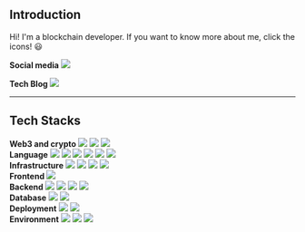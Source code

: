 ## Introduction
Hi! I'm a blockchain developer. If you want to know more about me, click the icons! :smiley:

**Social media**
<a href="https://www.linkedin.com/in/geby94/"><img src="https://img.shields.io/badge/-LinkedIn-blue?style=for-the-badge&logo=Linkedin&logoColor=white"/></a>
<br>

**Tech Blog**
<a href="https://gebys.notion.site/Geby-s-TechBlog-9571f217fc9b4703a035082513147743?pvs=4"><img src="https://img.shields.io/badge/-Notion-white?style=for-the-badge&logo=Notion&logoColor=black"/></a>
<br>

---
## Tech Stacks
**Web3 and crypto**
<img src="https://img.shields.io/badge/Bitcoin-F7931A?style=for-the-badge&logo=Bitcoin&logoColor=white"/></a>
<img src="https://img.shields.io/badge/Ethereum-3C3C3D?style=for-the-badge&logo=Ethereum&logoColor=white"/></a>
<img src="https://img.shields.io/badge/hyperledger-2F3134?style=for-the-badge&logo=hyperledger&logoColor=white"/></a>
<br>
**Language**
<img src="https://img.shields.io/badge/Solidity-363636?style=for-the-badge&logo=Solidity&logoColor=white"/></a>
<img src="https://img.shields.io/badge/typescript-%23007ACC.svg?style=for-the-badge&logo=typescript&logoColor=white"/></a>
<img src="https://img.shields.io/badge/Java-007396?style=for-the-badge&logo=Java&logoColor=white"/></a>
<img src="https://img.shields.io/badge/JavaScript-F7DF1E?style=for-the-badge&logo=JavaScript&logoColor=white"/></a>
<img src="https://img.shields.io/badge/Go-00ADD8?style=for-the-badge&logo=Go&logoColor=white"/></a>
<img src="https://img.shields.io/badge/Python-3776AB?style=for-the-badge&logo=Python&logoColor=white"/></a>
<br>
**Infrastructure**
<img src="https://img.shields.io/badge/AWS-%23FF9900.svg?style=for-the-badge&logo=amazon-aws&logoColor=white"/></a>
<img src="https://img.shields.io/badge/Docker-2496ED?style=for-the-badge&logo=Docker&logoColor=white"/></a>
<img src="https://img.shields.io/badge/Kubernetes-326CE5?style=for-the-badge&logo=Kubernetes&logoColor=white"/></a>
<img src="https://img.shields.io/badge/Vagrant-1868F2?style=for-the-badge&logo=Vagrant&logoColor=white"/></a>
<br>
**Frontend**
<img src="https://img.shields.io/badge/React-61DAFB?style=for-the-badge&logo=React&logoColor=white"/></a>
<br>
**Backend**
<img src="https://img.shields.io/badge/nestjs-E0234E?style=for-the-badge&logo=nestjs&logoColor=white"/></a>
<img src="https://img.shields.io/badge/SpringBoot-6DB33F?style=for-the-badge&logo=SpringBoot&logoColor=white"/></a>
<img src="https://img.shields.io/badge/Express-000000?style=for-the-badge&logo=Express&logoColor=white"/></a>
<img src="https://img.shields.io/badge/Node.js-339933?style=for-the-badge&logo=Node.js&logoColor=white"/></a>
<br>
**Database**
<img src="https://img.shields.io/badge/MySQL-4479A1?style=for-the-badge&logo=MySQL&logoColor=white"/></a>
<img src="https://img.shields.io/badge/MariaDB-003545?style=for-the-badge&logo=MariaDB&logoColor=white"/></a>
<br>
**Deployment**
<img src="https://img.shields.io/badge/GitHub-181717?style=for-the-badge&logo=GitHub&logoColor=white"/></a>
<img src="https://img.shields.io/badge/TravisCI-3EAAAF?style=for-the-badge&logo=TravisCI&logoColor=white"/></a>
<br>
**Environment**
<img src="https://img.shields.io/badge/mac%20os-000000?style=for-the-badge&logo=macos&logoColor=F0F0F0"/></a>
<img src="https://img.shields.io/badge/Linux-FCC624?style=for-the-badge&logo=linux&logoColor=black"/></a>
<img src="https://img.shields.io/badge/VSCode-007ACC?style=for-the-badge&logo=Visual Studio Code&logoColor=white"/></a>


